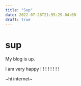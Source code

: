 ```yaml
---
title: "Sup"
date: 2022-07-26T21:55:29-04:00
draft: true
---
```



# sup

My blog is up.

I am very happy ! ! ! ! ! ! ! !

~hi internet~

